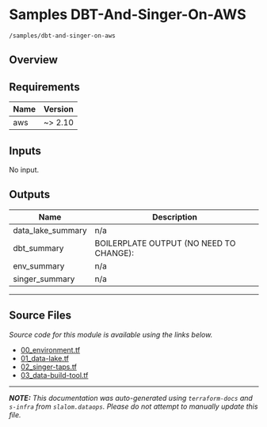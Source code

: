
# Samples DBT-And-Singer-On-AWS

`/samples/dbt-and-singer-on-aws`

## Overview


## Requirements

| Name | Version |
|------|---------|
| aws | ~> 2.10 |

## Inputs

No input.

## Outputs

| Name | Description |
|------|-------------|
| data\_lake\_summary | n/a |
| dbt\_summary | BOILERPLATE OUTPUT (NO NEED TO CHANGE): |
| env\_summary | n/a |
| singer\_summary | n/a |

---------------------

## Source Files

_Source code for this module is available using the links below._

* [00_environment.tf](https://github.com/slalom-ggp/dataops-infra/tree/master//samples/dbt-and-singer-on-aws/00_environment.tf)
* [01_data-lake.tf](https://github.com/slalom-ggp/dataops-infra/tree/master//samples/dbt-and-singer-on-aws/01_data-lake.tf)
* [02_singer-taps.tf](https://github.com/slalom-ggp/dataops-infra/tree/master//samples/dbt-and-singer-on-aws/02_singer-taps.tf)
* [03_data-build-tool.tf](https://github.com/slalom-ggp/dataops-infra/tree/master//samples/dbt-and-singer-on-aws/03_data-build-tool.tf)

---------------------

_**NOTE:** This documentation was auto-generated using
`terraform-docs` and `s-infra` from `slalom.dataops`.
Please do not attempt to manually update this file._

